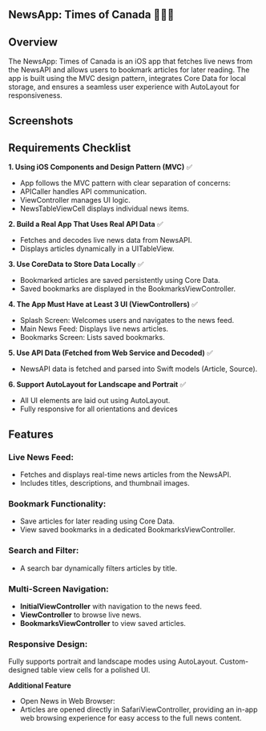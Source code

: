 ## NewsApp: Times of Canada 📰🇨🇦

## Overview
 
The NewsApp: Times of Canada is an iOS app that fetches live news from the NewsAPI and allows users to bookmark articles for later reading. The app is built using the MVC design pattern, integrates Core Data for local storage, and ensures a seamless user experience with AutoLayout for responsiveness.


## Screenshots


## Requirements Checklist

**1. Using iOS Components and Design Pattern (MVC)** ✅
* App follows the MVC pattern with clear separation of concerns:
* APICaller handles API communication.
* ViewController manages UI logic.
* NewsTableViewCell displays individual news items.
  
**2. Build a Real App That Uses Real API Data** ✅
* Fetches and decodes live news data from NewsAPI.
* Displays articles dynamically in a UITableView.
  
**3. Use CoreData to Store Data Locally** ✅
* Bookmarked articles are saved persistently using Core Data.
* Saved bookmarks are displayed in the BookmarksViewController.
  
**4. The App Must Have at Least 3 UI (ViewControllers)** ✅
* Splash Screen: Welcomes users and navigates to the news feed.
* Main News Feed: Displays live news articles.
* Bookmarks Screen: Lists saved bookmarks.
  
**5. Use API Data (Fetched from Web Service and Decoded)** ✅
* NewsAPI data is fetched and parsed into Swift models (Article, Source).
  
**6. Support AutoLayout for Landscape and Portrait** ✅
* All UI elements are laid out using AutoLayout.
* Fully responsive for all orientations and devices
  
## Features

### Live News Feed: 
* Fetches and displays real-time news articles from the NewsAPI.
* Includes titles, descriptions, and thumbnail images.

### Bookmark Functionality:
* Save articles for later reading using Core Data.
* View saved bookmarks in a dedicated BookmarksViewController.
  
### Search and Filter:
* A search bar dynamically filters articles by title.

### Multi-Screen Navigation:
* **InitialViewController** with navigation to the news feed.
* **ViewController** to browse live news.
* **BookmarksViewController** to view saved articles.
  
### Responsive Design:
Fully supports portrait and landscape modes using AutoLayout.
Custom-designed table view cells for a polished UI.

**Additional Feature**
* Open News in Web Browser:
* Articles are opened directly in SafariViewController, providing an in-app web browsing experience for easy access to the full news content.
